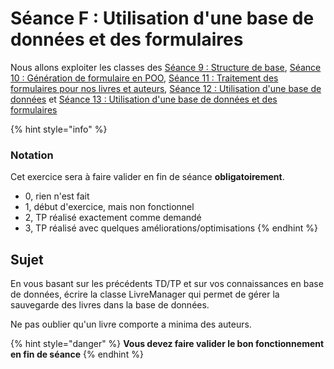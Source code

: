 # Séance F : Utilisation d'une base de données et des formulaires

Nous allons exploiter les classes des [Séance 9 : Structure de base](seance-a.md), [Séance 10 : Génération de formulaire en POO](seance-b.md), [Séance 11 : Traitement des formulaires pour nos livres et auteurs](seance-c.md), [Séance 12 : Utilisation d'une base de données](seance-d.md) et [Séance 13 : Utilisation d'une base de données et des formulaires](seance-e.md)

{% hint style="info" %}
### Notation

Cet exercice sera à faire valider en fin de séance **obligatoirement**.

* 0, rien n'est fait
* 1, début d'exercice, mais non fonctionnel
* 2, TP réalisé exactement comme demandé
* 3, TP réalisé avec quelques améliorations/optimisations
{% endhint %}

## Sujet

En vous basant sur les précédents TD/TP et sur vos connaissances en base de données, écrire la classe LivreManager qui permet de gérer la sauvegarde des livres dans la base de données.

Ne pas oublier qu'un livre comporte a minima des auteurs.

{% hint style="danger" %}
**Vous devez faire valider le bon fonctionnement en fin de séance**
{% endhint %}


